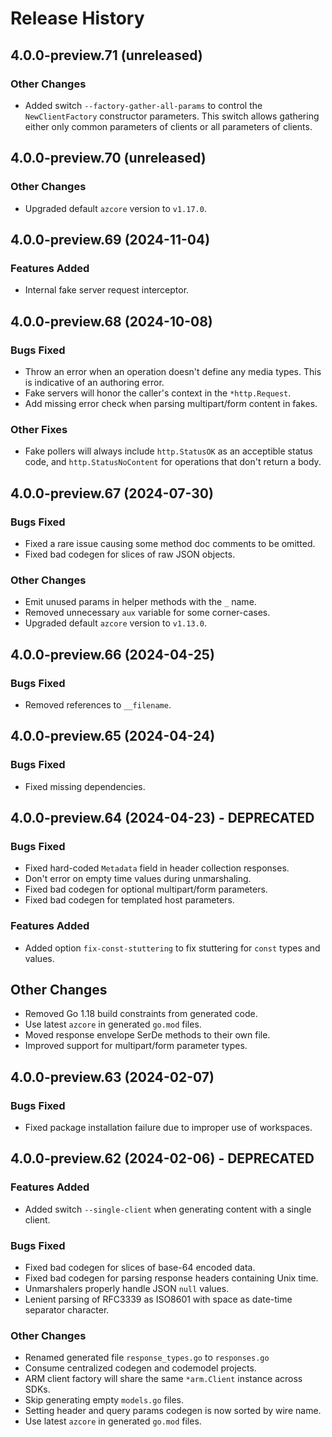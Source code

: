 # Release History

## 4.0.0-preview.71 (unreleased)

### Other Changes

* Added switch `--factory-gather-all-params` to control the `NewClientFactory` constructor parameters. This switch allows gathering either only common parameters of clients or all parameters of clients.

## 4.0.0-preview.70 (unreleased)

### Other Changes

* Upgraded default `azcore` version to `v1.17.0`.

## 4.0.0-preview.69 (2024-11-04)

### Features Added

* Internal fake server request interceptor.

## 4.0.0-preview.68 (2024-10-08)

### Bugs Fixed

* Throw an error when an operation doesn't define any media types. This is indicative of an authoring error.
* Fake servers will honor the caller's context in the `*http.Request`.
* Add missing error check when parsing multipart/form content in fakes.

### Other Fixes

* Fake pollers will always include `http.StatusOK` as an acceptible status code, and `http.StatusNoContent` for operations that don't return a body.

## 4.0.0-preview.67 (2024-07-30)

### Bugs Fixed

* Fixed a rare issue causing some method doc comments to be omitted.
* Fixed bad codegen for slices of raw JSON objects.

### Other Changes

* Emit unused params in helper methods with the `_` name.
* Removed unnecessary `aux` variable for some corner-cases.
* Upgraded default `azcore` version to `v1.13.0`.

## 4.0.0-preview.66 (2024-04-25)

### Bugs Fixed

* Removed references to `__filename`.

## 4.0.0-preview.65 (2024-04-24)

### Bugs Fixed

* Fixed missing dependencies.

## 4.0.0-preview.64 (2024-04-23) - DEPRECATED

### Bugs Fixed

* Fixed hard-coded `Metadata` field in header collection responses.
* Don't error on empty time values during unmarshaling.
* Fixed bad codegen for optional multipart/form parameters.
* Fixed bad codegen for templated host parameters.

### Features Added

* Added option `fix-const-stuttering` to fix stuttering for `const` types and values.

## Other Changes

* Removed Go 1.18 build constraints from generated code.
* Use latest `azcore` in generated `go.mod` files.
* Moved response envelope SerDe methods to their own file.
* Improved support for multipart/form parameter types.

## 4.0.0-preview.63 (2024-02-07)

### Bugs Fixed

* Fixed package installation failure due to improper use of workspaces.

## 4.0.0-preview.62 (2024-02-06) - DEPRECATED

### Features Added

* Added switch `--single-client` when generating content with a single client.

### Bugs Fixed

* Fixed bad codegen for slices of base-64 encoded data.
* Fixed bad codegen for parsing response headers containing Unix time.
* Unmarshalers properly handle JSON `null` values.
* Lenient parsing of RFC3339 as ISO8601 with space as date-time separator character.

### Other Changes

* Renamed generated file `response_types.go` to `responses.go`
* Consume centralized codegen and codemodel projects.
* ARM client factory will share the same `*arm.Client` instance across SDKs.
* Skip generating empty `models.go` files.
* Setting header and query params codegen is now sorted by wire name.
* Use latest `azcore` in generated `go.mod` files.
